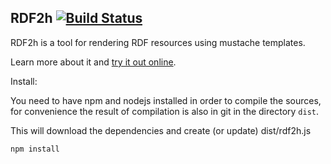 RDF2h [![Build Status](https://travis-ci.org/rdf2h/rdf2h.svg)](https://travis-ci.org/rdf2h/rdf2h)
-------

RDF2h is a tool for rendering RDF resources using mustache templates.

Learn more about it and
<a href="http://rdf2h.github.io/rdf2h">try it out online</a>.

Install:

You need to have npm and nodejs installed in order to compile the sources, 
for convenience the result of compilation is also in git in the directory `dist`.

This will download the dependencies and create (or update) dist/rdf2h.js

    npm install
